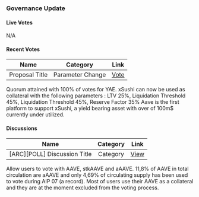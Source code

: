 ### Governance Update

#### Live Votes

N/A

#### Recent Votes

| Name          | Category      | Link   |
| ------------- |:-------------:| :-----:|
| Proposal Title | Parameter Change | [Vote](https://app.aave.com/governance/5-QmYFSYTNqafvDsU1fUvCeAqJk1AuePJ2qvpE3XanJo6ZH6) |

Quorum attained with 100% of votes for YAE. xSushi can now be used as collateral with the following parameters : LTV 25%, Liquidation Threshold 45%, Liquidation Threshold 45%, Reserve Factor 35%
Aave is the first platform to support xSushi, a yield bearing asset with over of 100m$ currently under utilized.


#### Discussions

| Name          | Category      | Link   |
| ------------- |:-------------:| :-----:|
| [ARC][POLL] Discussion Title | Category | [View](https://governance.aave.com/t/use-aaave-to-participate-to-governance/2411) |

Allow users to vote with AAVE, stkAAVE and aAAVE. 11,8% of AAVE in total circulation are aAAVE and only 4,69% of circulating supply has been used to vote during AIP 07 (a record). Most of users use their AAVE as a collateral and they are at the moment excluded from the voting process.
